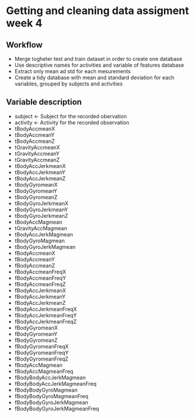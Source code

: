# Getting and cleaning data assigment week 4 #

## Workflow ##

* Merge togheter test and train dataset in order to create one database
* Use descriptive names for activities and variable of features database
* Extract only mean ad std for each mesurements
* Create a tidy database with mean and standard deviation for each variables, grouped by
  subjects and activities
  
## Variable description ##

* subject <- Subject for the recorded obervation
* activity <- Activity for the recorded observation
* tBodyAccmeanX
* tBodyAccmeanY               
* tBodyAccmeanZ                
* tGravityAccmeanX
* tGravityAccmeanY             
* tGravityAccmeanZ             
* tBodyAccJerkmeanX
* tBodyAccJerkmeanY            
* tBodyAccJerkmeanZ            
* tBodyGyromeanX
* tBodyGyromeanY               
* tBodyGyromeanZ               
* tBodyGyroJerkmeanX
* tBodyGyroJerkmeanY           
* tBodyGyroJerkmeanZ           
* tBodyAccMagmean
* tGravityAccMagmean     
* tBodyAccJerkMagmean
* tBodyGyroMagmean            
* tBodyGyroJerkMagmean         
* fBodyAccmeanX                
* fBodyAccmeanY
* fBodyAccmeanZ                
* fBodyAccmeanFreqX            
* fBodyAccmeanFreqY
* fBodyAccmeanFreqZ            
* fBodyAccJerkmeanX            
* fBodyAccJerkmeanY           
* fBodyAccJerkmeanZ
* fBodyAccJerkmeanFreqX        
* fBodyAccJerkmeanFreqY       
* fBodyAccJerkmeanFreqZ
* fBodyGyromeanX               
* fBodyGyromeanY              
* fBodyGyromeanZ
* fBodyGyromeanFreqX
* fBodyGyromeanFreqY          
* fBodyGyromeanFreqZ
* fBodyAccMagmean
* fBodyAccMagmeanFreq         
* fBodyBodyAccJerkMagmean
* fBodyBodyAccJerkMagmeanFreq
* fBodyBodyGyroMagmean        
* fBodyBodyGyroMagmeanFreq
* fBodyBodyGyroJerkMagmean     
* fBodyBodyGyroJerkMagmeanFreq




